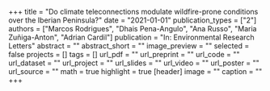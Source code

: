 +++
title = "Do climate teleconnections modulate wildfire-prone conditions over the Iberian Peninsula?"
date = "2021-01-01"
publication_types = ["2"]
authors = ["Marcos Rodrigues", "Dhais Pena-Angulo", "Ana Russo", "Maria Zuñiga-Anton", "Adrian Cardil"]
publication = "In: Environmental Research Letters"
abstract = ""
abstract_short = ""
image_preview = ""
selected = false
projects = []
tags = []
url_pdf = ""
url_preprint = ""
url_code = ""
url_dataset = ""
url_project = ""
url_slides = ""
url_video = ""
url_poster = ""
url_source = ""
math = true
highlight = true
[header]
image = ""
caption = ""
+++
